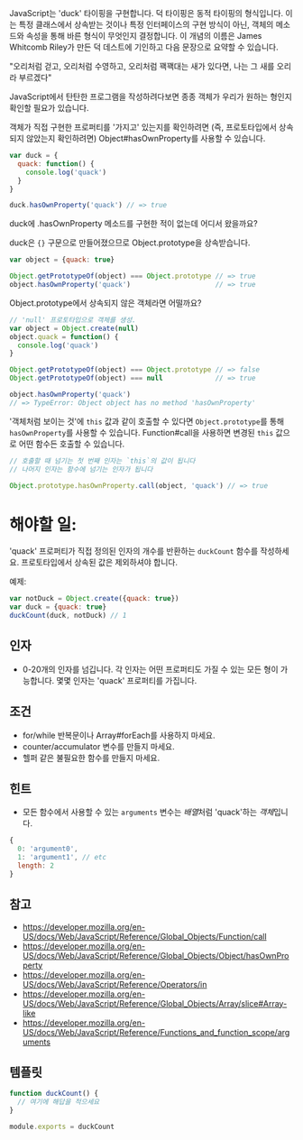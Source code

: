 JavaScript는 'duck' 타이핑을 구현합니다. 덕 타이핑은 동적 타이핑의 형식입니다. 이는 특정 클래스에서 상속받는 것이나 특정 인터페이스의 구현 방식이 아닌, 객체의 메소드와 속성을 통해 바른 형식이 무엇인지 결정합니다. 이 개념의 이름은 James Whitcomb Riley가 만든 덕 데스트에 기인하고 다음 문장으로 요약할 수 있습니다.

  "오리처럼 걷고, 오리처럼 수영하고, 오리처럼 꽥꽥대는 새가 있다면, 나는 그 새를 오리라 부르겠다"

JavaScript에서 탄탄한 프로그램을 작성하려다보면 종종 객체가 우리가 원하는 형인지 확인할 필요가 있습니다.

객체가 직접 구현한 프로퍼티를 '가지고' 있는지를 확인하려면 (즉, 프로토타입에서 상속되지 않았는지 확인하려면) Object#hasOwnProperty를 사용할 수 있습니다.

```js
var duck = {
  quack: function() {
    console.log('quack')
  }
}

duck.hasOwnProperty('quack') // => true
```

duck에 .hasOwnProperty 메소드를 구현한 적이 없는데 어디서 왔을까요?

duck은 `{}` 구문으로 만들어졌으므로 Object.prototype을 상속받습니다.

```js
var object = {quack: true}

Object.getPrototypeOf(object) === Object.prototype // => true
object.hasOwnProperty('quack')                     // => true
```

Object.prototype에서 상속되지 않은 객체라면 어떨까요?

```js
// 'null' 프로토타입으로 객체를 생성.
var object = Object.create(null)
object.quack = function() {
  console.log('quack')
}

Object.getPrototypeOf(object) === Object.prototype // => false
Object.getPrototypeOf(object) === null             // => true

object.hasOwnProperty('quack')
// => TypeError: Object object has no method 'hasOwnProperty'
```

'객체처럼 보이는 것'에 `this` 값과 같이 호출할 수 있다면 `Object.prototype`를 통해 `hasOwnProperty`를 사용할 수 있습니다. Function#call을 사용하면 변경된 `this` 값으로 어떤 함수든 호출할 수 있습니다.

```js
// 호출할 때 넘기는 첫 번째 인자는 `this`의 값이 됩니다
// 나머지 인자는 함수에 넘기는 인자가 됩니다

Object.prototype.hasOwnProperty.call(object, 'quack') // => true
```

# 해야할 일:

'quack' 프로퍼티가 직접 정의된 인자의 개수를 반환하는 `duckCount` 함수를 작성하세요. 프로토타입에서 상속된 값은 제외하셔야 합니다.

예제:

```js
var notDuck = Object.create({quack: true})
var duck = {quack: true}
duckCount(duck, notDuck) // 1
```
## 인자

* 0-20개의 인자를 넘깁니다. 각 인자는 어떤 프로퍼티도 가질 수 있는 모든 형이 가능합니다. 몇몇 인자는 'quack' 프로퍼티를 가집니다.

## 조건

* for/while 반복문이나 Array#forEach를 사용하지 마세요.
* counter/accumulator 변수를 만들지 마세요.
* 헬퍼 같은 불필요한 함수를 만들지 마세요.

## 힌트

* 모든 함수에서 사용할 수 있는 `arguments` 변수는 *배열*처럼 'quack'하는 *객체*입니다.

```js
{
  0: 'argument0',
  1: 'argument1', // etc
  length: 2
}
```

## 참고

* https://developer.mozilla.org/en-US/docs/Web/JavaScript/Reference/Global_Objects/Function/call
* https://developer.mozilla.org/en-US/docs/Web/JavaScript/Reference/Global_Objects/Object/hasOwnProperty
* https://developer.mozilla.org/en-US/docs/Web/JavaScript/Reference/Operators/in
* https://developer.mozilla.org/en-US/docs/Web/JavaScript/Reference/Global_Objects/Array/slice#Array-like
* https://developer.mozilla.org/en-US/docs/Web/JavaScript/Reference/Functions_and_function_scope/arguments


## 템플릿

```js
function duckCount() {
  // 여기에 해답을 적으세요
}

module.exports = duckCount
```
